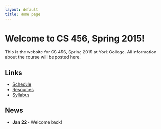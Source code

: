 ```yaml
---
layout: default
title: Home page
---
```


# Welcome to CS 456, Spring 2015!

This is the website for CS 456, Spring 2015 at York College.
All information about the course will be posted here.

## Links

* [Schedule](schedule/index.html)
* [Resources](resources.html)
* [Syllabus](syllabus.html)

## News

* **Jan 22** - Welcome back!
